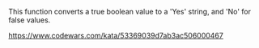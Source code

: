 This function converts a true boolean value to a 'Yes' string, and 'No' for false values.


https://www.codewars.com/kata/53369039d7ab3ac506000467